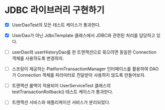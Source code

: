 # JDBC 라이브러리 구현하기  


- [X] UserDaoTest의 모든 테스트 케이스가 통과한다.  
- [X] UserDao가 아닌 JdbcTemplate 클래스에서 JDBC와 관련된 처리를 담당하고 있다.

- [ ] userDao와 userHistoryDao를 한 트랜잭션으로 묶으려면 동일한 Connection 객체를 사용하도록 변경하자.
- [ ] 스프링이 제공하는 PlatformTransactionManager 인터페이스를 활용하여 DAO가 Connection 객체를 파라미터로 전달받아 사용하지 않도록 만들어보자.
- [ ] 트랜잭션 롤백이 적용되어 UserServiceTest 클래스의 testTransactionRollback() 테스트 케이스가 통과한다.
- [ ] 트랜잭션 서비스와 애플리케이션 서비스가 분리되었다.